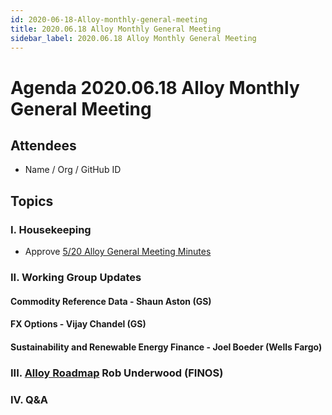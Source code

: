 ```yaml
---
id: 2020-06-18-Alloy-monthly-general-meeting
title: 2020.06.18 Alloy Monthly General Meeting
sidebar_label: 2020.06.18 Alloy Monthly General Meeting
---
```


# Agenda 2020.06.18 Alloy Monthly General Meeting

## Attendees
* Name / Org / GitHub ID

## Topics

### I. Housekeeping
* Approve [5/20 Alloy General Meeting Minutes](https://github.com/finos/alloy/blob/master/meeting-minutes/general-meeting/2020.5.20-general-meeting.md) 

### II. Working Group Updates
#### Commodity Reference Data - Shaun Aston (GS)

#### FX Options - Vijay Chandel (GS)

#### Sustainability and Renewable Energy Finance - Joel Boeder (Wells Fargo)

### III. [Alloy Roadmap](https://alloy.finos.org/docs/roadmap) Rob Underwood (FINOS)


### IV. Q&A


